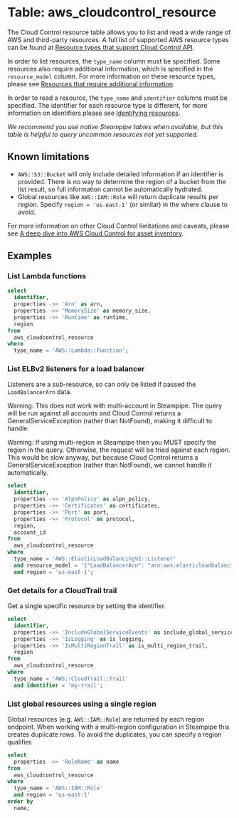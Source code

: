 # Table: aws_cloudcontrol_resource

The Cloud Control resource table allows you to list and read a wide range of AWS and third-party resources. A full list of supported AWS resource types can be found at [Resource types that support Cloud Control API](https://docs.aws.amazon.com/cloudcontrolapi/latest/userguide/supported-resources.html).

In order to list resources, the `type_name` column must be specified. Some resources also require additional information, which is specified in the `resource_model` column. For more information on these resource types, please see [Resources that require additional information](https://docs.aws.amazon.com/cloudcontrolapi/latest/userguide/resource-operations-list.html#resource-operations-list-containers).

In order to read a resource, the `type_name` and `identifier` columns must be specified. The identifier for each resource type is different, for more information on identifiers please see [Identifying resources](https://docs.aws.amazon.com/cloudcontrolapi/latest/userguide/resource-identifier.html).

_We recommend you use native Steampipe tables when available, but this table is helpful to query uncommon resources not yet supported._

## Known limitations

* `AWS::S3::Bucket` will only include detailed information if an identifier is provided. There is no way to determine the region of a bucket from the list result, so full information cannot be automatically hydrated.
* Global resources like `AWS::IAM::Role` will return duplicate results per region. Specify `region = 'us-east-1'` (or similar) in the where clause to avoid.

For more information on other Cloud Control limitations and caveats, please see [A deep dive into AWS Cloud Control for asset inventory](https://steampipe.io/blog/aws-cloud-control).

## Examples

### List Lambda functions

```sql
select
  identifier,
  properties ->> 'Arn' as arn,
  properties ->> 'MemorySize' as memory_size,
  properties ->> 'Runtime' as runtime,
  region
from
  aws_cloudcontrol_resource
where
  type_name = 'AWS::Lambda::Function';
```

### List ELBv2 listeners for a load balancer

Listeners are a sub-resource, so can only be listed if passed the `LoadBalancerArn` data.

Warning: This does not work with multi-account in Steampipe. The query will be run
against all accounts and Cloud Control returns a GeneralServiceException (rather than
NotFound), making it difficult to handle.

Warning: If using multi-region in Steampipe then you MUST specify the region in
the query. Otherwise, the request will be tried against each region. This would
be slow anyway, but because Cloud Control returns a GeneralServiceException (rather
than NotFound), we cannot handle it automatically.

```sql
select
  identifier,
  properties ->> 'AlpnPolicy' as alpn_policy,
  properties ->> 'Certificates' as certificates,
  properties ->> 'Port' as port,
  properties ->> 'Protocol' as protocol,
  region,
  account_id
from
  aws_cloudcontrol_resource
where
  type_name = 'AWS::ElasticLoadBalancingV2::Listener'
  and resource_model = '{"LoadBalancerArn": "arn:aws:elasticloadbalancing:us-east-1:123456789012:loadbalancer/app/test-lb/4e695b8755d7003c"}'
  and region = 'us-east-1';
```

### Get details for a CloudTrail trail

Get a single specific resource by setting the identifier.

```sql
select
  identifier,
  properties ->> 'IncludeGlobalServiceEvents' as include_global_service_events,
  properties ->> 'IsLogging' as is_logging,
  properties ->> 'IsMultiRegionTrail' as is_multi_region_trail,
  region
from
  aws_cloudcontrol_resource
where
  type_name = 'AWS::CloudTrail::Trail'
  and identifier = 'my-trail';
```

### List global resources using a single region

Global resources (e.g. `AWS::IAM::Role`) are returned by each region endpoint.
When working with a multi-region configuration in Steampipe this creates
duplicate rows. To avoid the duplicates, you can specify a region qualifier.

```sql
select
  properties ->> 'RoleName' as name
from
  aws_cloudcontrol_resource
where
  type_name = 'AWS::IAM::Role'
  and region = 'us-east-1'
order by
  name;
```
